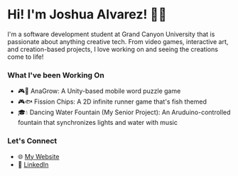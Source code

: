 # Hi! I'm Joshua Alvarez! 🧑‍💻
I'm a software development student at Grand Canyon University that is passionate about anything creative tech. From video games, interactive art, and creation-based projects, I love working on and seeing the creations come to life!

### What I've been Working On
- 🎮📝 AnaGrow: A Unity-based mobile word puzzle game
- 🎮🐟 Fission Chips: A 2D infinite runner game that's fish themed
- 🎓💧 Dancing Water Fountain (My Senior Project): An Aruduino-controlled fountain that synchronizes lights and water with music

### Let's Connect
- 🌐 [My Website](https://joshuacalvarez.com/)
- 💼 [LinkedIn](https://www.linkedin.com/in/joshua-c-alvarez/)
